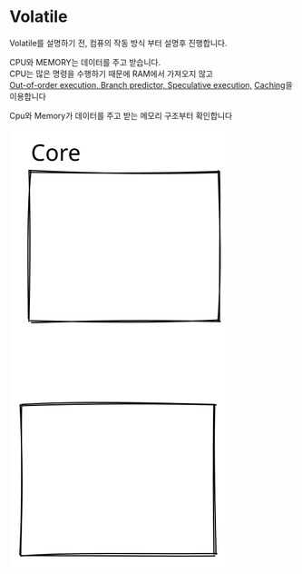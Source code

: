 # Volatile

Volatile를 설명하기 전, 컴퓨의 작동 방식 부터 설명후 진행합니다.



CPU와 MEMORY는 데이터를 주고 받습니다.\
CPU는 많은 명령을 수행하기 때문에 RAM에서 가져오지 않고 \
[Out-of-order execution, ](https://en.wikipedia.org/wiki/Out-of-order\_execution)[Branch predictor, ](https://en.wikipedia.org/wiki/Branch\_predictor)[Speculative execution,](https://en.wikipedia.org/wiki/Speculative\_execution) [Caching](https://en.wikipedia.org/wiki/CPU\_cache)을  이용합니다

Cpu와 Memory가 데이터를 주고 받는 메모리 구조부터 확인합니다

<img src="../../../.gitbook/assets/file.drawing (16).svg" alt="" class="gitbook-drawing">

